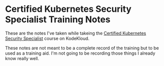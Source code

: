 # Certified Kubernetes Security Specialist Training Notes

These are the notes I've taken while takeing the [Certified Kubernetes Security Specialist](https://kodekloud.com/courses/certified-kubernetes-security-specialist-cks/) course on KodeKloud.

These notes are not meant to be a complete record of the training but to be used as a training aid.  I'm not going to be recording those things I already know really well.